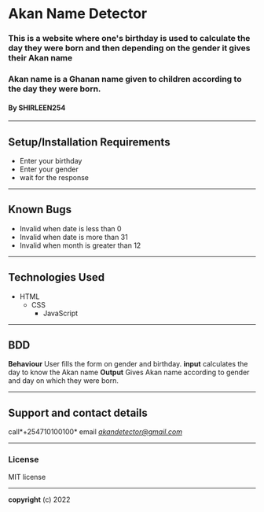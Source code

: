 # Akan Name Detector
### This is a website where one's birthday is used to calculate the day they were born and then depending on the gender it gives their Akan name
### Akan name is a Ghanan name given to children according to the day they were born.
#### By **SHIRLEEN254**
_________
## Setup/Installation Requirements
* Enter your birthday
* Enter your gender
* wait for the response
________
## Known Bugs
* Invalid when date is less than 0 
* Invalid when date is more than 31
* Invalid when month is greater than 12
________
## Technologies Used
   * HTML
     * CSS
       * JavaScript
________
## BDD
**Behaviour**
User fills the form on gender and birthday.
**input**
calculates the day to know the Akan name
**Output**
Gives Akan name according to gender and day on which they were born.
__________
## Support and contact details
call*+254710100100* 
email *akandetector@gmail.com*
________
### License
MIT license
________
**copyright**
(c) 2022
